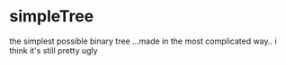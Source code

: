 # simpleTree
the simplest possible binary tree
...made in the most complicated way.. i think it's still pretty ugly
